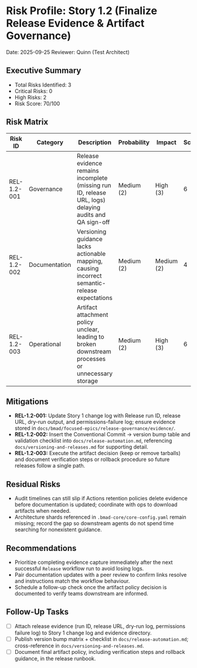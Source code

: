 # Risk Profile: Story 1.2 (Finalize Release Evidence & Artifact Governance)

Date: 2025-09-25
Reviewer: Quinn (Test Architect)

## Executive Summary

- Total Risks Identified: 3
- Critical Risks: 0
- High Risks: 2
- Risk Score: 70/100

## Risk Matrix

| Risk ID     | Category      | Description                                                                                             | Probability | Impact     | Score | Priority |
| ----------- | ------------- | ------------------------------------------------------------------------------------------------------- | ----------- | ---------- | ----- | -------- |
| REL-1.2-001 | Governance    | Release evidence remains incomplete (missing run ID, release URL, logs) delaying audits and QA sign-off | Medium (2)  | High (3)   | 6     | High     |
| REL-1.2-002 | Documentation | Versioning guidance lacks actionable mapping, causing incorrect semantic-release expectations           | Medium (2)  | Medium (2) | 4     | Medium   |
| REL-1.2-003 | Operational   | Artifact attachment policy unclear, leading to broken downstream processes or unnecessary storage       | Medium (2)  | High (3)   | 6     | High     |

## Mitigations

- **REL-1.2-001:** Update Story 1 change log with Release run ID, release URL, dry-run output, and permissions-failure log; ensure evidence stored in `docs/bmad/focused-epics/release-governance/evidence/`.
- **REL-1.2-002:** Insert the Conventional Commit → version bump table and validation checklist into `docs/release-automation.md`, referencing `docs/versioning-and-releases.md` for supporting detail.
- **REL-1.2-003:** Execute the artifact decision (keep or remove tarballs) and document verification steps or rollback procedure so future releases follow a single path.

## Residual Risks

- Audit timelines can still slip if Actions retention policies delete evidence before documentation is updated; coordinate with ops to download artifacts when needed.
- Architecture shards referenced in `.bmad-core/core-config.yaml` remain missing; record the gap so downstream agents do not spend time searching for nonexistent guidance.

## Recommendations

- Prioritize completing evidence capture immediately after the next successful `Release` workflow run to avoid losing logs.
- Pair documentation updates with a peer review to confirm links resolve and instructions match the workflow behaviour.
- Schedule a follow-up check once the artifact policy decision is documented to verify teams downstream are informed.

## Follow-Up Tasks

- [ ] Attach release evidence (run ID, release URL, dry-run log, permissions failure log) to Story 1 change log and evidence directory.
- [ ] Publish version bump matrix + checklist in `docs/release-automation.md`; cross-reference in `docs/versioning-and-releases.md`.
- [ ] Document final artifact policy, including verification steps and rollback guidance, in the release runbook.
